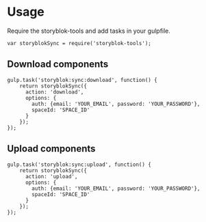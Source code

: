 # Usage

Require the storyblok-tools and add tasks in your gulpfile.

```
var storyblokSync = require('storyblok-tools');
```

## Download components

```
gulp.task('storyblok:sync:download', function() {
    return storyblokSync({
      action: 'download',
      options: {
        auth: {email: 'YOUR_EMAIL', password: 'YOUR_PASSWORD'},
        spaceId: 'SPACE_ID'
      }
    });
});
```

## Upload components

```
gulp.task('storyblok:sync:upload', function() {
    return storyblokSync({
      action: 'upload',
      options: {
        auth: {email: 'YOUR_EMAIL', password: 'YOUR_PASSWORD'},
        spaceId: 'SPACE_ID'
      }
    });
});
```